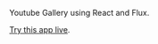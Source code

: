 Youtube Gallery using React and Flux.

[Try this app live](https://kishlin.github.io/ReactYoutubeGallery/).